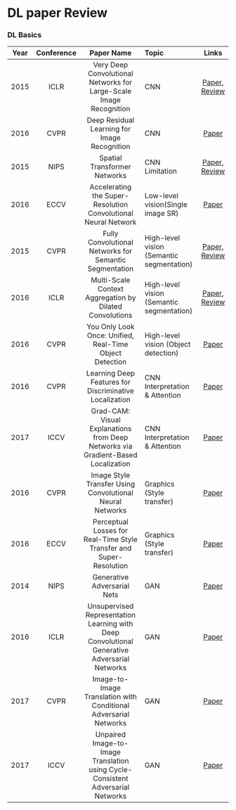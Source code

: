 # DL paper Review

### DL Basics
|Year|Conference|Paper Name|Topic|Links|
|:---:|:---:|:---:|:---|:---:|
|2015|ICLR|Very Deep Convolutional Networks for Large-Scale Image Recognition|CNN|[Paper](https://arxiv.org/pdf/1409.1556.pdf), [Review](https://github.com/jeonggg119/DL_paper/issues/2)|
|2016|CVPR|Deep Residual Learning for Image Recognition|CNN|[Paper](https://arxiv.org/pdf/1512.03385.pdf)|
|2015|NIPS|Spatial Transformer Networks|CNN Limitation|[Paper](https://arxiv.org/pdf/1506.02025.pdf), [Review](https://github.com/jeonggg119/DL_paper/issues/3)|
|2016|ECCV|Accelerating the Super-Resolution Convolutional Neural Network|Low-level vision(Single image SR)|[Paper](https://arxiv.org/pdf/1608.00367.pdf)|
|2015|CVPR|Fully Convolutional Networks for Semantic Segmentation|High-level vision (Semantic segmentation)|[Paper](https://arxiv.org/pdf/1411.4038.pdf), [Review](https://github.com/jeonggg119/DL_paper/issues/6)|
|2016|ICLR|Multi-Scale Context Aggregation by Dilated Convolutions|High-level vision (Semantic segmentation)|[Paper](https://arxiv.org/pdf/1511.07122.pdf), [Review](https://github.com/jeonggg119/DL_paper/issues/7)|
|2016|CVPR|You Only Look Once: Unified, Real-Time Object Detection|High-level vision (Object detection)|[Paper](https://arxiv.org/pdf/1506.02640.pdf)|
|2016|CVPR|Learning Deep Features for Discriminative Localization|CNN Interpretation & Attention|[Paper](http://arxiv.org/pdf/1512.04150.pdf)|
|2017|ICCV|Grad-CAM: Visual Explanations from Deep Networks via Gradient-Based Localization|CNN Interpretation & Attention|[Paper](https://arxiv.org/pdf/1610.02391.pdf)|
|2016|CVPR|Image Style Transfer Using Convolutional Neural Networks|Graphics (Style transfer)|[Paper](https://www.cv-foundation.org/openaccess/content_cvpr_2016/papers/Gatys_Image_Style_Transfer_CVPR_2016_paper.pdf)|
|2016|ECCV|Perceptual Losses for Real-Time Style Transfer and Super-Resolution|Graphics (Style transfer)|[Paper](https://arxiv.org/pdf/1603.08155.pdf)|
|2014|NIPS|Generative Adversarial Nets|GAN|[Paper](https://proceedings.neurips.cc/paper/2014/file/5ca3e9b122f61f8f06494c97b1afccf3-Paper.pdf)|
|2016|ICLR|Unsupervised Representation Learning with Deep Convolutional Generative Adversarial Networks|GAN|[Paper](https://arxiv.org/pdf/1511.06434.pdf)|
|2017|CVPR|Image-to-Image Translation with Conditional Adversarial Networks|GAN|[Paper](http://arxiv.org/pdf/1611.07004.pdf)|
|2017|ICCV|Unpaired Image-to-Image Translation using Cycle-Consistent Adversarial Networks|GAN|[Paper](http://arxiv.org/pdf/1703.10593.pdf)|
